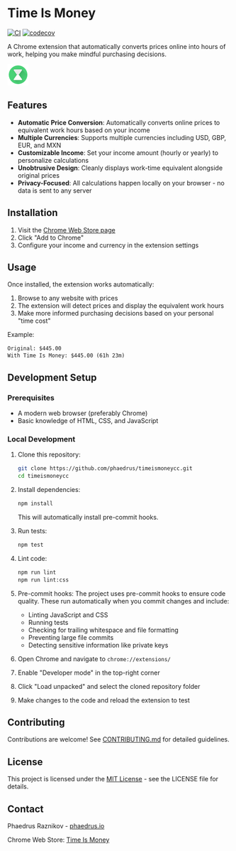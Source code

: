 # Time Is Money

[![CI](https://github.com/phaedrus/timeismoneycc/actions/workflows/ci.yml/badge.svg)](https://github.com/phaedrus/timeismoneycc/actions/workflows/ci.yml)
[![codecov](https://codecov.io/gh/phaedrus/timeismoneycc/branch/master/graph/badge.svg)](https://codecov.io/gh/phaedrus/timeismoneycc)

A Chrome extension that automatically converts prices online into hours of work, helping you make mindful purchasing decisions.

![Time Is Money Icon](images/icon.png)

## Features

- **Automatic Price Conversion**: Automatically converts online prices to equivalent work hours based on your income
- **Multiple Currencies**: Supports multiple currencies including USD, GBP, EUR, and MXN
- **Customizable Income**: Set your income amount (hourly or yearly) to personalize calculations
- **Unobtrusive Design**: Cleanly displays work-time equivalent alongside original prices
- **Privacy-Focused**: All calculations happen locally on your browser - no data is sent to any server

## Installation

1. Visit the [Chrome Web Store page](https://chrome.google.com/webstore/detail/time-is-money/ooppbnomdcjmoepangldchpmjhkeendl)
2. Click "Add to Chrome"
3. Configure your income and currency in the extension settings

## Usage

Once installed, the extension works automatically:

1. Browse to any website with prices
2. The extension will detect prices and display the equivalent work hours
3. Make more informed purchasing decisions based on your personal "time cost"

Example:

```
Original: $445.00
With Time Is Money: $445.00 (61h 23m)
```

## Development Setup

### Prerequisites

- A modern web browser (preferably Chrome)
- Basic knowledge of HTML, CSS, and JavaScript

### Local Development

1. Clone this repository:
   ```bash
   git clone https://github.com/phaedrus/timeismoneycc.git
   cd timeismoneycc
   ```

2. Install dependencies:
   ```bash
   npm install
   ```
   This will automatically install pre-commit hooks.

3. Run tests:
   ```bash
   npm test
   ```

4. Lint code:
   ```bash
   npm run lint
   npm run lint:css
   ```

5. Pre-commit hooks:
   The project uses pre-commit hooks to ensure code quality. These run automatically when you commit changes and include:
   - Linting JavaScript and CSS
   - Running tests
   - Checking for trailing whitespace and file formatting
   - Preventing large file commits
   - Detecting sensitive information like private keys

6. Open Chrome and navigate to `chrome://extensions/`

6. Enable "Developer mode" in the top-right corner

7. Click "Load unpacked" and select the cloned repository folder

8. Make changes to the code and reload the extension to test

## Contributing

Contributions are welcome! See [CONTRIBUTING.md](CONTRIBUTING.md) for detailed guidelines.

## License

This project is licensed under the [MIT License](LICENSE) - see the LICENSE file for details.

## Contact

Phaedrus Raznikov - [phaedrus.io](https://www.phaedrus.io)

Chrome Web Store: [Time Is Money](https://chrome.google.com/webstore/detail/time-is-money/ooppbnomdcjmoepangldchpmjhkeendl)
